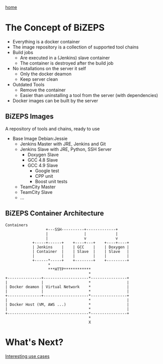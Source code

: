 [home](01_BiZEPS_Introduction.md)

#   The Concept of BiZEPS
- Everything is a docker container
- The image repository is a collection of supported tool chains
- Build jobs
  - Are executed in a (Jenkins) slave container
  - The container is destroyed after the build job
- No installations on the server it self
  - Only the docker deamon
  - Keep server clean
- Outdated Tools
  - Remove the container
  - Easier than uninstalling a tool from the server (with dependencies)
- Docker images can be built by the server

##  BiZEPS Images
A repository of tools and chains, ready to use

- Base Image Debian:Jessie
  - Jenkins Master with JRE, Jenkins and Git
  - Jenkins Slave with JRE, Python, SSH Server
    - Doxygen Slave
    - GCC 4.8 Slave
    - GCC 4.9 Slave
      - Google test
      - CPP unit
      - Boost unit tests
  - TeamCity Master
  - TeamCity Slave
  - ...

##  BiZEPS Container Architecture
```
Containers
                  +---SSH----------+-------------+
                  |                |             |
                  |                v             v
            +-----+------+    +----+---+    +----+----+
            | Jenkins    |    | GCC    |    | Doxygen |
            | Container  |    | Slave  |    | Slave   |
            |            |    |        |    |         |
            +------*-----+    +--------+    +---------+
                   *
                   ***HTTP************
                                     *
+---------------+--------------------*----------------+
|               |                    *                |
| Docker deamon | Virtual Network    *                |
|               |                    *                |
+---------------+--------------------*----------------+
|                                    *                |
| Docker Host (VM, AWS ...)          *                |
|                                    *                |
+------------------------------------*----------------+
                                     *
                                     X
```

#  What's Next?
[Interesting use cases](05_BiZEPSUseCases.md)
